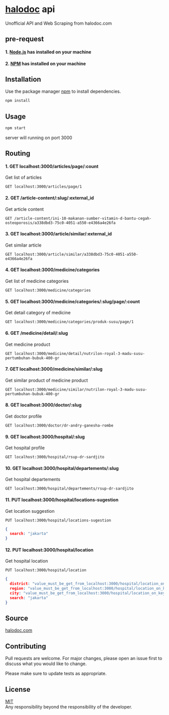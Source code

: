 # [halodoc](https://halodoc.com) api

Unofficial API and Web Scraping from halodoc.com

## pre-request

#### 1. [Node.js](https://nodejs.org/) has installed on your machine
#### 2. [NPM](https://npmjs.com/) has installed on your machine

## Installation

Use the package manager [npm](https://npmjs.com/) to install dependencies.

```bash
npm install
```

## Usage

```bash
npm start
```

server will running on port 3000

## Routing
#### 1. GET localhost:3000/articles/page/:count
Get list of articles
```url
GET localhost:3000/articles/page/1
```
#### 2. GET /article-content/:slug/:external_id
Get article content
```url
GET /article-content/ini-10-makanan-sumber-vitamin-d-bantu-cegah-osteoporosis/a338dbd3-75c0-4051-a550-e4366a4e26fa
```

#### 3. GET localhost:3000/article/similar/:external_id
Get similar article
```url
GET localhost:3000/article/similar/a338dbd3-75c0-4051-a550-e4366a4e26fa
```
#### 4. GET localhost:3000/medicine/categories
Get list of medicine categories
```url
GET localhost:3000/medicine/categories
```
#### 5. GET localhost:3000/medicine/categories/:slug/page/:count
Get detail category of medicine
```url
GET localhost:3000/medicine/categories/produk-susu/page/1
```
#### 6. GET /medicine/detail/:slug
Get medicine product
```url
GET localhost:3000/medicine/detail/nutrilon-royal-3-madu-susu-pertumbuhan-bubuk-400-gr
```
#### 7. GET localhost:3000/medicine/similar/:slug
Get similar product of medicine product
```url
GET localhost:3000/medicine/similar/nutrilon-royal-3-madu-susu-pertumbuhan-bubuk-400-gr
```
#### 8. GET localhost:3000/doctor/:slug
Get doctor profile
```url
GET localhost:3000/doctor/dr-andry-ganesha-rombe
```
#### 9. GET localhost:3000/hospital/:slug
Get hospital profile
```url
GET localhost:3000/hospital/rsup-dr-sardjito
```
#### 10. GET localhost:3000/hospital/departements/:slug
Get hospital departements
```url
GET localhost:3000/hospital/departements/rsup-dr-sardjito
```
#### 11. PUT localhost:3000/hospital/locations-sugestion
Get location suggestion
```url
PUT localhost:3000/hospital/locations-sugestion
```
```json
{
  search: "jakarta"
}
```
#### 12. PUT localhost:3000/hospital/location
Get hospital location
```url
PUT localhost:3000/hospital/location
```
```json
{
  district: "value_must_be_get_from_localhost:3000/hospital/location_on_key_district",
  region: "value_must_be_get_from_localhost:3000/hospital/location_on_key_region",
  city: "value_must_be_get_from_localhost:3000/hospital/location_on_key_city",
  search: "jakarta"
}
```

## Source
[halodoc.com](https://halodoc.com)

## Contributing
Pull requests are welcome. For major changes, please open an issue first to discuss what you would like to change.

Please make sure to update tests as appropriate.

## License
[MIT](https://choosealicense.com/licenses/mit/) \
Any responsibility beyond the responsibility of the developer.
